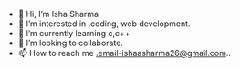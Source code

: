 - 👋 Hi, I’m Isha Sharma
- 👀 I’m interested in .coding, web development.
- 🌱 I’m currently learning c,c++
- 💞️ I’m looking to collaborate.
- 📫 How to reach me .email-ishaasharma26@gmail.com..

<!---
ishaasharma26/ishaasharma26 is a ✨ special ✨ repository because its `README.md` (this file) appears on your GitHub profile.
You can click the Preview link to take a look at your changes.
--->
